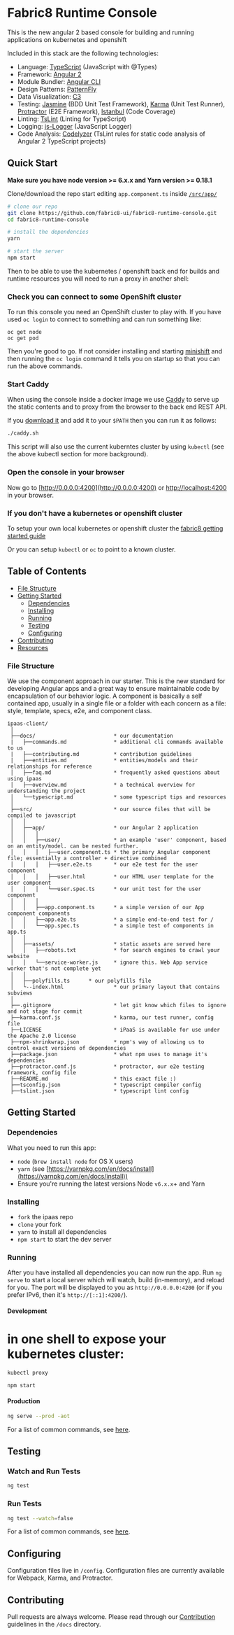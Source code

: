 # Fabric8 Runtime Console

This is the new angular 2 based console for building and running applications on kubernetes and openshift

Included in this stack are the following technologies:

* Language: [TypeScript](http://www.typescriptlang.org) (JavaScript with @Types)
* Framework: [Angular 2](https://angular.io/)
* Module Bundler: [Angular CLI](https://cli.angular.io)
* Design Patterns: [PatternFly](https://www.patternfly.org/)
* Data Visualization: [C3](http://c3js.org/)
* Testing: [Jasmine](http://jasmine.github.io/) (BDD Unit Test Framework), [Karma](https://karma-runner.github.io/1.0/index.html) (Unit Test Runner), [Protractor](http://www.protractortest.org/#/) (E2E Framework), [Istanbul](https://github.com/gotwarlost/istanbul) (Code Coverage)
* Linting: [TsLint](https://github.com/palantir/tslint) (Linting for TypeScript)
* Logging: [js-Logger](https://github.com/jonnyreeves/js-logger) (JavaScript Logger)
* Code Analysis: [Codelyzer](https://github.com/mgechev/codelyzer) (TsLint rules for static code analysis of Angular 2 TypeScript projects)

## Quick Start

**Make sure you have node version >= 6.x.x and Yarn version >= 0.18.1**

Clone/download the repo start editing `app.component.ts` inside [`/src/app/`](/src/app/app.component.ts)

```bash
# clone our repo
git clone https://github.com/fabric8-ui/fabric8-runtime-console.git
cd fabric8-runtime-console

# install the dependencies
yarn

# start the server
npm start
```

Then to be able to use the kubernetes / openshift back end for builds and runtime resources you will need to run a proxy in another shell:

### Check you can connect to some OpenShift cluster

To run this console you need an OpenShift cluster to play with. If you have used `oc login` to connect to something and can run something like:

```
oc get node
oc get pod
```

Then you're good to go. If not consider installing and starting [minishift](https://github.com/minishift/minishift#installation) and then running the `oc login` command it tells you on startup so that you can run the above commands.

### Start Caddy

When using the console inside a docker image we use [Caddy](https://caddyserver.com/) to serve up the static contents and to proxy from the browser to the back end REST API.

If you [download it](https://caddyserver.com/download) and add it to your `$PATH` then you can run it as follows:

```bash
./caddy.sh
```

This script will also use the current kuberntes cluster by using `kubectl` (see the above kubectl section for more background).


### Open the console in your browser

Now go to [http://0.0.0.0:4200](http://0.0.0.0:4200) or [http://localhost:4200](http://localhost:4200) in your browser.


### If you don't have a kubernetes or openshift cluster

To setup your own local kubernetes or openshift cluster the [fabric8 getting started guide](https://fabric8.io/guide/getStarted/gofabric8.html)

Or you can setup `kubectl` or `oc` to point to a known cluster. 


## Table of Contents

* [File Structure](#file-structure)
* [Getting Started](#getting-started)
  * [Dependencies](#dependencies)
  * [Installing](#installing)
  * [Running](#running)
  * [Testing](#testing)
  * [Configuring](#configuring)
* [Contributing](#contributing)
* [Resources](#resources)


### File Structure

We use the component approach in our starter. This is the new standard for developing Angular apps and a great way to ensure maintainable code by encapsulation of our behavior logic. A component is basically a self contained app, usually in a single file or a folder with each concern as a file: style, template, specs, e2e, and component class.

```plain
ipaas-client/
 │
 ├──docs/                         * our documentation
 |   ├──commands.md               * additional cli commands available to us
 |   ├──contributing.md           * contribution guidelines
 |   ├──entities.md               * entities/models and their relationships for reference
 │   ├──faq.md                    * frequently asked questions about using ipaas
 │   ├──overview.md               * a technical overview for understanding the project
 │   └──typescript.md             * some typescript tips and resources
 │
 ├──src/                          * our source files that will be compiled to javascript
 │   │
 │   ├──app/                      * our Angular 2 application
 │   │   │
 │   │   ├──user/                 * an example 'user' component, based on an entity/model. can be nested further.
 │   │   │   ├──user.component.ts * the primary Angular component file; essentially a controller + directive combined
 │   │   │   ├──user.e2e.ts       * our e2e test for the user component
 │   │   │   ├──user.html         * our HTML user template for the user component
 │   │   │   └──user.spec.ts      * our unit test for the user component
 │   │   │
 │   │   ├──app.component.ts      * a simple version of our App component components
 │   │   ├──app.e2e.ts            * a simple end-to-end test for /
 │   │   └──app.spec.ts           * a simple test of components in app.ts
 │   │
 │   ├──assets/                   * static assets are served here
 │   │   ├──robots.txt            * for search engines to crawl your website
 │   │   └──service-worker.js     * ignore this. Web App service worker that's not complete yet
 │   │
 │   ├──polyfills.ts      * our polyfills file
 │   └--index.html                * our primary layout that contains subviews
 │
 ├──.gitignore                    * let git know which files to ignore and not stage for commit
 ├──karma.conf.js                 * karma, our test runner, config file
 ├──LICENSE                       * iPaaS is available for use under the Apache 2.0 license
 ├──npm-shrinkwrap.json           * npm's way of allowing us to control exact versions of dependencies
 ├──package.json                  * what npm uses to manage it's dependencies
 ├──protractor.conf.js            * protractor, our e2e testing framework, config file
 ├──README.md                     * this exact file :)
 ├──tsconfig.json                 * typescript compiler config
 ├──tslint.json                   * typescript lint config
```

## Getting Started

### Dependencies

What you need to run this app:

* `node` (`brew install node` for OS X users)
* `yarn` (see [https://yarnpkg.com/en/docs/install](https://yarnpkg.com/en/docs/install))
* Ensure you're running the latest versions Node `v6.x.x`+ and Yarn

### Installing

* `fork` the ipaas repo
* `clone` your fork
* `yarn` to install all dependencies
* `npm start` to start the dev server

### Running

After you have installed all dependencies you can now run the app. Run `ng serve` to start a local server which will watch, build (in-memory), and reload for you. The port will be displayed to you as `http://0.0.0.0:4200` (or if you prefer IPv6, then it's `http://[::1]:4200/`).

#### Development

# in one shell to expose your kubernetes cluster:
```bash
kubectl proxy
```

```bash
npm start
```

#### Production

```bash
ng serve --prod -aot
```

For a list of common commands, see [here](/docs/commands.md).

## Testing

### Watch and Run Tests

```bash
ng test
```

### Run Tests

```bash
ng test --watch=false
```

For a list of common commands, see [here](/docs/commands.md).

## Configuring

Configuration files live in `/config`. Configuration files are currently available for Webpack, Karma, and Protractor.

## Contributing

Pull requests are always welcome. Please read through our [Contribution](/docs/contributing.md) guidelines in the `/docs` directory.
